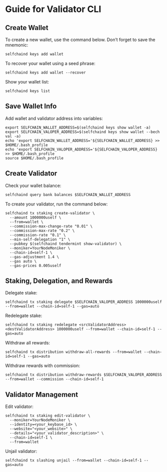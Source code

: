 # Guide for Validator CLI

## Create Wallet
To create a new wallet, use the command below. Don’t forget to save the mnemonic:
```
selfchaind keys add wallet
```

To recover your wallet using a seed phrase:
```
selfchaind keys add wallet --recover
```

Show your wallet list:
```
selfchaind keys list
```

## Save Wallet Info
Add wallet and validator address into variables:
```
export SELFCHAIN_WALLET_ADDRESS=$(selfchaind keys show wallet -a)
export SELFCHAIN_VALOPER_ADDRESS=$(selfchaind keys show wallet --bech val -a)
echo 'export SELFCHAIN_WALLET_ADDRESS='${SELFCHAIN_WALLET_ADDRESS} >> $HOME/.bash_profile
echo 'export SELFCHAIN_VALOPER_ADDRESS='${SELFCHAIN_VALOPER_ADDRESS} >> $HOME/.bash_profile
source $HOME/.bash_profile
```

## Create Validator

Check your wallet balance:
```
selfchaind query bank balances $SELFCHAIN_WALLET_ADDRESS
```

To create your validator, run the command below:
```
selfchaind tx staking create-validator \
  --amount 1000000uself \
  --from=wallet \
  --commission-max-change-rate "0.01" \
  --commission-max-rate "0.2" \
  --commission-rate "0.1" \
  --min-self-delegation "1" \
  --pubkey $(selfchaind tendermint show-validator) \
  --moniker=YourNodeMoniker \
  --chain-id=self-1 \
  --gas-adjustment 1.4 \
  --gas auto \
  --gas-prices 0.005uself
```

## Staking, Delegation, and Rewards
Delegate stake:
```
selfchaind tx staking delegate $SELFCHAIN_VALOPER_ADDRESS 1000000uself --from=wallet --chain-id=self-1 --gas=auto
```

Redelegate stake:
```
selfchaind tx staking redelegate <srcValidatorAddress> <destValidatorAddress> 1000000uself --from=wallet --chain-id=self-1 --gas=auto
```

Withdraw all rewards:
```
selfchaind tx distribution withdraw-all-rewards --from=wallet --chain-id=self-1 --gas=auto
```

Withdraw rewards with commission:
```
selfchaind tx distribution withdraw-rewards $SELFCHAIN_VALOPER_ADDRESS --from=wallet --commission --chain-id=self-1
```

## Validator Management
Edit validator:
```
selfchaind tx staking edit-validator \
  --moniker=YourNodeMoniker \
  --identity=<your_keybase_id> \
  --website="<your_website>" \
  --details="<your_validator_description>" \
  --chain-id=self-1 \
  --from=wallet
```

Unjail validator:
```
selfchaind tx slashing unjail --from=wallet --chain-id=self-1 --gas=auto
```
